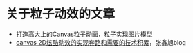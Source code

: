 # 关于粒子动效的文章

- [打造高大上的Canvas粒子动画](http://web.jobbole.com/87602/)，粒子实现图片模型
- [canvas 2D炫酷动效的实现套路和需要的技术积累](https://www.zhangxinxu.com/wordpress/2017/03/canvas-2d-cool-affect-skills-technology/)，张鑫旭blog